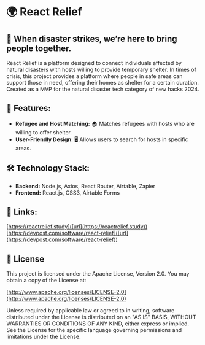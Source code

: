 # 🌍 React Relief
## 🤝 When disaster strikes, we’re here to bring people together.

React Relief is a platform designed to connect individuals affected by natural disasters with hosts willing to provide temporary shelter. In times of crisis, this project provides a platform where people in safe areas can support those in need, offering their homes as shelter for a certain duration. Created as a MVP for the natural disaster tech category of new hacks 2024.

## 🚀 Features:

- **Refugee and Host Matching:** 🏠 Matches refugees with hosts who are willing to offer shelter.
- **User-Friendly Design:** 🖥️ Allows users to search for hosts in specific areas.

## 🛠️ Technology Stack:

- **Backend:** Node.js, Axios, React Router, Airtable, Zapier
- **Frontend:** React.js, CSS3, Airtable Forms

## 🔗 Links:

[https://reactrelief.study]([url](https://reactrelief.study))
[https://devpost.com/software/react-relief]([url](https://devpost.com/software/react-relief))

## 📜 License

This project is licensed under the Apache License, Version 2.0. You may obtain a copy of the License at:

[http://www.apache.org/licenses/LICENSE-2.0](http://www.apache.org/licenses/LICENSE-2.0)

Unless required by applicable law or agreed to in writing, software distributed under the License is distributed on an "AS IS" BASIS, WITHOUT WARRANTIES OR CONDITIONS OF ANY KIND, either express or implied. See the License for the specific language governing permissions and limitations under the License.
